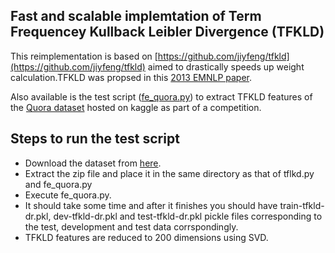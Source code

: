 ## Fast and scalable implemtation of Term Frequencey Kullback Leibler Divergence (TFKLD)

This reimplementation is based on [https://github.com/jiyfeng/tfkld](https://github.com/jiyfeng/tfkld) aimed to drastically speeds up weight calculation.TFKLD was propsed in this [2013 EMNLP paper](http://www.cc.gatech.edu/~jeisenst/papers/ji-emnlp-2013.pdf). 

Also available is the test script ([fe_quora.py](https://github.com/smujjiga/tfkld/blob/master/fe_quora.py)) to extract TFKLD features of the [Quora dataset](https://www.kaggle.com/c/quora-question-pairs) hosted on kaggle as part of a competition. 

## Steps to run the test script
* Download the dataset from [here](https://www.kaggle.com/c/quora-question-pairs/data).
* Extract the zip file and place it in the same directory as that of tflkd.py and fe_quora.py
* Execute fe_quora.py.
* It should take some time and after it finishes you should have train-tfkld-dr.pkl, dev-tfkld-dr.pkl and test-tfkld-dr.pkl pickle files corresponding to the test, development and test data corrspondingly. 
* TFKLD features are reduced to 200 dimensions using SVD. 